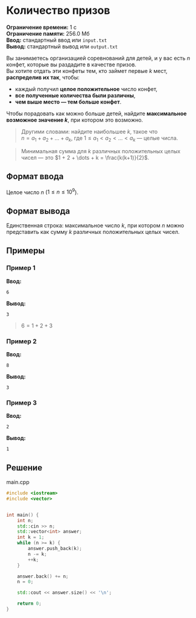 # Количество призов

**Ограничение времени:** 1 с  
**Ограничение памяти:** 256.0 Мб  
**Ввод:** стандартный ввод или `input.txt`  
**Вывод:** стандартный вывод или `output.txt`

Вы занимаетесь организацией соревнований для детей, и у вас есть $n$ конфет, которые вы раздадите в качестве призов.  
Вы хотите отдать эти конфеты тем, кто займет первые $k$ мест, **распределив их так**, чтобы:

- каждый получил **целое положительное** число конфет,
- **все полученные количества были различны**,
- **чем выше место — тем больше конфет**.

Чтобы порадовать как можно больше детей, найдите **максимальное возможное значение $k$**, при котором это возможно.

> Другими словами: найдите наибольшее $k$, такое что  
> $n = a_1 + a_2 + \dots + a_k$, где $1 \leq a_1 < a_2 < \dots < a_k$ — целые числа.

> Минимальная сумма для $k$ различных положительных целых чисел — это $1 + 2 + \dots + k = \frac{k(k+1)}{2}$.

## Формат ввода

Целое число $n$ ($1 \leq n \leq 10^9$).

## Формат вывода

Единственная строка: максимальное число $k$, при котором $n$ можно представить как сумму $k$ различных положительных целых чисел.

## Примеры

### Пример 1

**Ввод:**
```
6
```

**Вывод:**
```
3
```

> $6 = 1 + 2 + 3$

### Пример 2

**Ввод:**
```
8
```

**Вывод:**
```
3
```

### Пример 3

**Ввод:**
```
2
```

**Вывод:**
```
1
```

## Решение

main.cpp
```cpp
#include <iostream>
#include <vector>


int main() {
    int n;
    std::cin >> n;
    std::vector<int> answer;
    int k = 1;
    while (n >= k) {
        answer.push_back(k);
        n -= k;
        ++k;
    }

    answer.back() += n;
    n = 0;

    std::cout << answer.size() << '\n';

    return 0;
}
```
